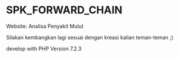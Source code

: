 # SPK_FORWARD_CHAIN

Website: Analisa Penyakit Mulut

Silakan kembangkan lagi sesuai dengan kreasi kalian teman-teman ;)

develop with PHP Version 7.2.3

